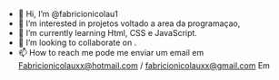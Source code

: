 - 👋 Hi, I’m @fabricionicolau1
- 👀 I’m interested in  projetos voltado a area da programaçao, 
- 🌱 I’m currently learning Html, CSS e JavaScript.
- 💞️ I’m looking to collaborate on .
- 📫 How to reach me pode me enviar um email em Fabricionicolauxx@hotmail.com / fabricionicolauxx@gmail.com
Em
<!---
fabricionicolau1/fabricionicolau1 is a ✨ special ✨ repository because its `README.md` (this file) appears on your GitHub profile.
You can click the Preview link to take a look at your changes.
--->
